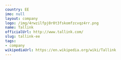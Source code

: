 ```yaml
---
country: EE
imo: null
layout: company
logo: /img/4rwzilfpj0r0t3fskomfzcvqz4rr.png
name: Tallink
officialUrl: http://www.tallink.com/
slug: tallink-ee
tags:
- company
wikipediaUrl: https://en.wikipedia.org/wiki/Tallink
---
```

